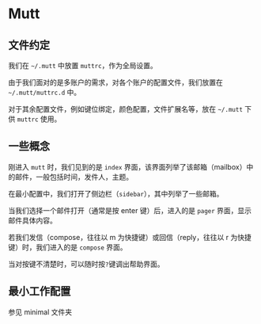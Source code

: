 # Mutt

## 文件约定

我们在 `~/.mutt` 中放置 `muttrc`，作为全局设置。

由于我们面对的是多账户的需求，对各个账户的配置文件，我们放置在 `~/.mutt/muttrc.d` 中。

对于其余配置文件，例如键位绑定，颜色配置，文件扩展名等，放在 `~/.mutt` 下供 `muttrc` 使用。

## 一些概念

刚进入 `mutt` 时，我们见到的是 `index` 界面，该界面列举了该邮箱（mailbox）中的邮件，一般包括时间，发件人，主题。

在最小配置中，我们打开了侧边栏（`sidebar`），其中列举了一些邮箱。

当我们选择一个邮件打开（通常是按 enter 键）后，进入的是 `pager` 界面，显示邮件具体内容。

若我们发信（compose，往往以 m 为快捷键）或回信（reply，往往以 r 为快捷键）时，我们进入的是 `compose` 界面。

当对按键不清楚时，可以随时按`?`键调出帮助界面。

## 最小工作配置

参见 minimal 文件夹

